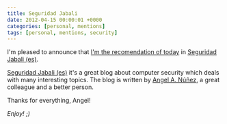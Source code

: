 ```yaml
---
title: Seguridad Jabali
date: 2012-04-15 00:00:01 +0000
categories: [personal, mentions]
tags: [personal, mentions, security]
---
```

I'm pleased to announce that [I'm the recomendation of today](https://www.seguridadjabali.com/2012/04/recomendaciones-ruben-hortas-blog.html) in [Seguridad Jabali (es)](https://www.seguridadjabali.com).

[Seguridad Jabali (es)](https://www.seguridadjabali.com) it's a great blog about computer security which deals with many interesting topics. 
The blog is written by [Angel A. Núñez](https://www.linkedin.com/in/angel-a-nunez), a great colleague and a better person. 

Thanks for everything, Angel!

_Enjoy! ;)_
